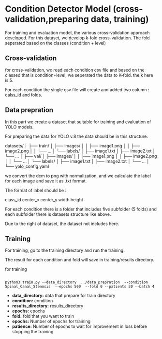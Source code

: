 # Condition Detector Model (cross-validation,preparing data, training)


For training and evaluation model, the various cross-validation approach developed. For this dataset, we 
develop k-fold cross-validation. The fold seperated based on the classes (condition + level)



## Cross-validation

for cross-validation, we read each condition csv file and based on the classed that is condition+level, we seperated the data to K-fold. the k here is 5.

For each condition the single csv file will create and added two column : calss_id and folds.




## Data prepration

In this part we create a dataset that suitable for training and evaluation of YOLO models.



For preparing the data for YOLO v.8 the data should be in this structure:


datasets/
│
├── train/
│   ├── images/
│   │   ├── image1.png
│   │   ├── image2.png
│   │   └── ...
│   └── labels/
│       ├── image1.txt
│       ├── image2.txt
│       └── ...
│
├── val/
│   ├── images/
│   │   ├── image1.png
│   │   ├── image2.png
│   │   └── ...
│   └── labels/
│       ├── image1.txt
│       ├── image2.txt
│       └── ...
│
└── yolo_config.yaml

we convert the dcm to png with normalization, and we calculate the label for each image and save it as .txt format.

The format of label should be :

class_id center_x center_y width height



For each condition there is a folder that includes five subfolder (5 folds) and each subfolder there is datasets structure like above.


Due to the right of dataset, the dataset not includes here. 







## Training 


For training, go to the training directory and run the training.

The result for each condition and fold will save in training/results directory.





for training 


```

python3 train.py --data_directory  ../data_prepration  --condition Spinal_Canal_Stenosis  --epochs 500  --fold 0 --patients 20 --batch 4

```



- **data_directory:** data that prepare for train directory
- **condition:** condition
- **results_directory:** results_directory
- **epochs:** epochs
- **fold:** fold that you want to train
- **epochs:** Number of epochs for training
- **patience:** Number of epochs to wait for improvement in loss before stopping the training


